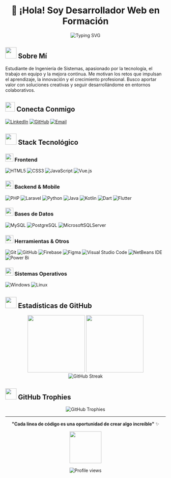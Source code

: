 # <div align="center">👋 ¡Hola! Soy Desarrollador Web en Formación</div>

<div align="center">
  
![Typing SVG](https://readme-typing-svg.herokuapp.com?font=Fira+Code&size=22&duration=3000&pause=1000&color=58A6FF&center=true&vCenter=true&width=500&lines=Estudiante+de+Ingenier%C3%ADa+de+Sistemas;Desarrollador+Web+en+Formaci%C3%B3n;Apasionado+por+la+Tecnolog%C3%ADa;Flutter+%26+Web+Developer;Siempre+Aprendiendo+%E2%9A%A1)

</div>

## <img src="https://media.giphy.com/media/iY8CRBdQXODJSCERIr/giphy.gif" width="35"> Sobre Mí

Estudiante de Ingeniería de Sistemas, apasionado por la tecnología, el trabajo en equipo y la mejora continua. Me motivan los retos que impulsan el aprendizaje, la innovación y el crecimiento profesional. Busco aportar valor con soluciones creativas y seguir desarrollándome en entornos colaborativos.
<br clear="both"/>
## <img src="https://media.giphy.com/media/LnQjpWaON8nhr21vNW/giphy.gif" width="30"> Conecta Conmigo

[![LinkedIn](https://img.shields.io/badge/LinkedIn-%230077B5.svg?style=for-the-badge&logo=linkedin&logoColor=white)](https://linkedin.com/in/tu-perfil)
[![GitHub](https://img.shields.io/badge/GitHub-%23121011.svg?style=for-the-badge&logo=github&logoColor=white)](https://github.com/archunknown)
[![Email](https://img.shields.io/badge/Email-D14836?style=for-the-badge&logo=gmail&logoColor=white)](mailto:tu-email@gmail.com)

## <img src="https://media.giphy.com/media/WUlplcMpOCEmTGBtBW/giphy.gif" width="35"> Stack Tecnológico

### <img src="https://media.giphy.com/media/XAxylRMCdpbEWUAvr8/giphy.gif" width="25"> Frontend
![HTML5](https://img.shields.io/badge/HTML5-%23E34F26.svg?style=for-the-badge&logo=html5&logoColor=white)
![CSS3](https://img.shields.io/badge/CSS3-%231572B6.svg?style=for-the-badge&logo=css3&logoColor=white)
![JavaScript](https://img.shields.io/badge/JavaScript-%23323330.svg?style=for-the-badge&logo=javascript&logoColor=%23F7DF1E)
![Vue.js](https://img.shields.io/badge/Vue.js-%2335495e.svg?style=for-the-badge&logo=vuedotjs&logoColor=%234FC08D)

### <img src="https://media.giphy.com/media/kdFc8fubgS31b8DsVu/giphy.gif" width="25"> Backend & Mobile
![PHP](https://img.shields.io/badge/PHP-%23777BB4.svg?style=for-the-badge&logo=php&logoColor=white)
![Laravel](https://img.shields.io/badge/Laravel-%23FF2D20.svg?style=for-the-badge&logo=laravel&logoColor=white)
![Python](https://img.shields.io/badge/Python-3670A0?style=for-the-badge&logo=python&logoColor=ffdd54)
![Java](https://img.shields.io/badge/Java-%23ED8B00.svg?style=for-the-badge&logo=openjdk&logoColor=white)
![Kotlin](https://img.shields.io/badge/Kotlin-%237F52FF.svg?style=for-the-badge&logo=kotlin&logoColor=white)
![Dart](https://img.shields.io/badge/Dart-%230175C2.svg?style=for-the-badge&logo=dart&logoColor=white)
![Flutter](https://img.shields.io/badge/Flutter-%2302569B.svg?style=for-the-badge&logo=flutter&logoColor=white)

### <img src="https://media.giphy.com/media/vISmwpBJUNYzukTnVx/giphy.gif" width="25"> Bases de Datos
![MySQL](https://img.shields.io/badge/MySQL-%2300f.svg?style=for-the-badge&logo=mysql&logoColor=white)
![PostgreSQL](https://img.shields.io/badge/PostgreSQL-%23316192.svg?style=for-the-badge&logo=postgresql&logoColor=white)
![MicrosoftSQLServer](https://img.shields.io/badge/Microsoft%20SQL%20Server-CC2927?style=for-the-badge&logo=microsoft%20sql%20server&logoColor=white)

### <img src="https://media.giphy.com/media/kH1DBkPNyZPOk0BxrM/giphy.gif" width="25"> Herramientas & Otros
![Git](https://img.shields.io/badge/Git-%23F05033.svg?style=for-the-badge&logo=git&logoColor=white)
![GitHub](https://img.shields.io/badge/GitHub-%23121011.svg?style=for-the-badge&logo=github&logoColor=white)
![Firebase](https://img.shields.io/badge/Firebase-%23039BE5.svg?style=for-the-badge&logo=firebase)
![Figma](https://img.shields.io/badge/Figma-%23F24E1E.svg?style=for-the-badge&logo=figma&logoColor=white)
![Visual Studio Code](https://img.shields.io/badge/Visual%20Studio%20Code-0078d7.svg?style=for-the-badge&logo=visual-studio-code&logoColor=white)
![NetBeans IDE](https://img.shields.io/badge/NetBeansIDE-1B6AC6.svg?style=for-the-badge&logo=apache-netbeans-ide&logoColor=white)
![Power Bi](https://img.shields.io/badge/power_bi-F2C811?style=for-the-badge&logo=powerbi&logoColor=black)

### <img src="https://media.giphy.com/media/VgCDAzcKvsR6OM0uWg/giphy.gif" width="25"> Sistemas Operativos
![Windows](https://img.shields.io/badge/Windows-0078D6?style=for-the-badge&logo=windows&logoColor=white)
![Linux](https://img.shields.io/badge/Linux-FCC624?style=for-the-badge&logo=linux&logoColor=black)

## <img src="https://media.giphy.com/media/cj87CxfRtrUifF3Ryk/giphy.gif" width="35"> Estadísticas de GitHub

<div align="center">
  <img height="180em" src="https://github-readme-stats.vercel.app/api?username=archunknown&show_icons=true&theme=github_dark&include_all_commits=true&count_private=true&hide_border=true"/>
  <img height="180em" src="https://github-readme-stats.vercel.app/api/top-langs/?username=archunknown&layout=compact&langs_count=8&theme=github_dark&hide_border=true"/>
</div>

<div align="center">
  <img src="https://github-readme-streak-stats.herokuapp.com/?user=archunknown&theme=github-dark-blue&hide_border=true" alt="GitHub Streak"/>
</div>

## <img src="https://media.giphy.com/media/W5eoZHPpUx9sapR0eu/giphy.gif" width="35"> GitHub Trophies
<div align="center">
  <img src="https://github-profile-trophy.vercel.app/?username=archunknown&theme=discord&no-frame=true&no-bg=false&margin-w=4&row=1" alt="GitHub Trophies"/>
</div>

---

<div align="center">
  
**"Cada línea de código es una oportunidad de crear algo increíble"** ✨

<img src="https://media.giphy.com/media/3oKIPnAiaMCws8nOsE/giphy.gif" width="100">

![Profile views](https://komarev.com/ghpvc/?username=archunknown&label=Visitas&color=0e75b6&style=flat)

</div>
